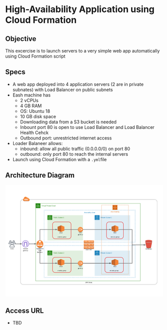 # High-Availability Application using Cloud Formation

## Objective 

This excercise is to launch servers to a very simple web app automatically using Cloud Formation script 

## Specs 

- A web app deployed into 4 application servers (2 are in private subnates) with Load Balancer on public subnets
- Eash machine has 
    - 2 vCPUs 
    - 4 GB RAM
    - OS: Ubuntu 18
    - 10 GB disk space
    - Downloading data from a S3 bucket is needed
    - Inbount port 80 is open to use Load Balancer and Load Balancer Health Cehck
    - Outbound port: unrestricted internet access
- Loader Balaneer allows:
    - inbound: allow all public traffic (0.0.0.0/0) on port 80 
    - outbound: only port 80 to reach the internal servers 
- Launch using Cloud Formation with a `.yml`file 


## Architecture Diagram

<img src="architecture.png" width = 500>


## Access URL 

- TBD